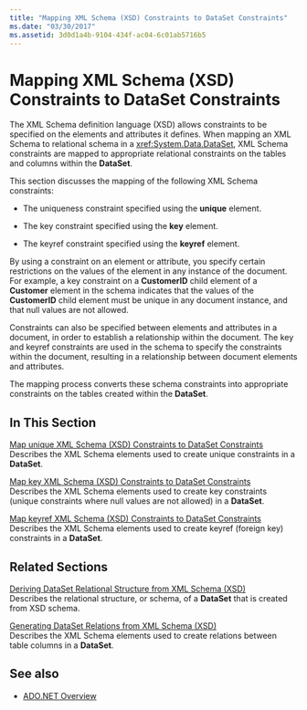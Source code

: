 ```yaml
---
title: "Mapping XML Schema (XSD) Constraints to DataSet Constraints"
ms.date: "03/30/2017"
ms.assetid: 3d0d1a4b-9104-434f-ac04-6c01ab5716b5
---
```

# Mapping XML Schema (XSD) Constraints to DataSet Constraints
The XML Schema definition language (XSD) allows constraints to be specified on the elements and attributes it defines. When mapping an XML Schema to relational schema in a <xref:System.Data.DataSet>, XML Schema constraints are mapped to appropriate relational constraints on the tables and columns within the **DataSet**.  
  
 This section discusses the mapping of the following XML Schema constraints:  
  
- The uniqueness constraint specified using the **unique** element.  
  
- The key constraint specified using the **key** element.  
  
- The keyref constraint specified using the **keyref** element.  
  
 By using a constraint on an element or attribute, you specify certain restrictions on the values of the element in any instance of the document. For example, a key constraint on a **CustomerID** child element of a **Customer** element in the schema indicates that the values of the **CustomerID** child element must be unique in any document instance, and that null values are not allowed.  
  
 Constraints can also be specified between elements and attributes in a document, in order to establish a relationship within the document. The key and keyref constraints are used in the schema to specify the constraints within the document, resulting in a relationship between document elements and attributes.  
  
 The mapping process converts these schema constraints into appropriate constraints on the tables created within the **DataSet**.  
  
## In This Section  
 [Map unique XML Schema (XSD) Constraints to DataSet Constraints](map-unique-xml-schema-xsd-constraints-to-dataset-constraints.md)  
 Describes the XML Schema elements used to create unique constraints in a **DataSet**.  
  
 [Map key XML Schema (XSD) Constraints to DataSet Constraints](map-key-xml-schema-xsd-constraints-to-dataset-constraints.md)  
 Describes the XML Schema elements used to create key constraints (unique constraints where null values are not allowed) in a **DataSet**.  
  
 [Map keyref XML Schema (XSD) Constraints to DataSet Constraints](map-keyref-xml-schema-xsd-constraints-to-dataset-constraints.md)  
 Describes the XML Schema elements used to create keyref (foreign key) constraints in a **DataSet**.  
  
## Related Sections  
 [Deriving DataSet Relational Structure from XML Schema (XSD)](deriving-dataset-relational-structure-from-xml-schema-xsd.md)  
 Describes the relational structure, or schema, of a **DataSet** that is created from XSD schema.  
  
 [Generating DataSet Relations from XML Schema (XSD)](generating-dataset-relations-from-xml-schema-xsd.md)  
 Describes the XML Schema elements used to create relations between table columns in a **DataSet**.  
  
## See also

- [ADO.NET Overview](../ado-net-overview.md)
